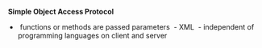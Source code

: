  **Simple Object Access Protocol**

 -  functions or methods are passed parameters
 - XML
 - independent of programming languages on client and server